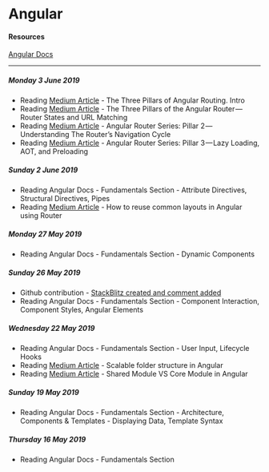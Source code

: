 # Angular

#### Resources

[Angular Docs](https://angular.io/docs)
___

##### Monday 3 June 2019
- Reading [Medium Article](https://blog.angularindepth.com/the-three-pillars-of-angular-routing-angular-router-series-introduction-fb34e4e8758e) - The Three Pillars of Angular Routing. Intro
- Reading [Medium Article](https://blog.angularindepth.com/angular-routing-series-pillar-1-router-states-and-url-matching-12520e62d0fc) - The Three Pillars of the Angular Router — Router States and URL Matching
- Reading [Medium Article](https://blog.angularindepth.com/angular-router-series-pillar-2-navigation-d050286bf4fa) - Angular Router Series: Pillar 2 — Understanding The Router’s Navigation Cycle
- Reading [Medium Article](https://blog.angularindepth.com/angular-router-series-pillar-3-lazy-loading-aot-and-preloading-a23a046c51f0) - Angular Router Series: Pillar 3 — Lazy Loading, AOT, and Preloading

##### Sunday 2 June 2019
- Reading Angular Docs - Fundamentals Section - Attribute Directives, Structural Directives, Pipes
- Reading [Medium Article](https://blog.angularindepth.com/angular-routing-reusing-common-layout-for-pages-from-different-modules-440a23f86b57) - How to reuse common layouts in Angular using Router

##### Monday 27 May 2019
- Reading Angular Docs - Fundamentals Section - Dynamic Components

##### Sunday 26 May 2019
- Github contribution - [StackBlitz created and comment added](https://github.com/valor-software/ngx-bootstrap/issues/5222)
- Reading Angular Docs - Fundamentals Section - Component Interaction, Component Styles, Angular Elements

##### Wednesday 22 May 2019
- Reading Angular Docs - Fundamentals Section - User Input, Lifecycle Hooks
- Reading [Medium Article](https://itnext.io/choosing-a-highly-scalable-folder-structure-in-angular-d987de65ec7) - Scalable folder structure in Angular
- Reading [Medium Article](https://medium.com/@benmohamehdi/angular-best-practices-coremodule-vs-sharedmodule-25f6721aa2ef) - Shared Module VS Core Module in Angular

##### Sunday 19 May 2019
- Reading Angular Docs - Fundamentals Section - Architecture, Components & Templates - Displaying Data, Template Syntax

##### Thursday 16 May 2019
- Reading Angular Docs - Fundamentals Section

